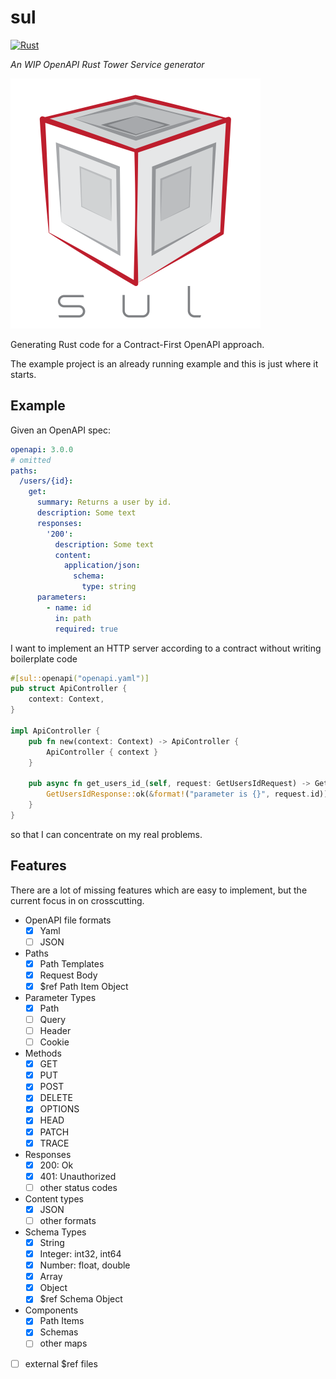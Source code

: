 # sul

[![Rust](https://github.com/DaAitch/sul/actions/workflows/rust.yml/badge.svg)](https://github.com/DaAitch/sul/actions/workflows/rust.yml)

*An WIP OpenAPI Rust Tower Service generator*

<img src="sul-logo.svg" width="400"/> 

Generating Rust code for a Contract-First OpenAPI approach.

The example project is an already running example and this is just where it starts.

## Example

Given an OpenAPI spec:

```yaml
openapi: 3.0.0
# omitted
paths:
  /users/{id}:
    get:
      summary: Returns a user by id.
      description: Some text
      responses:
        '200':
          description: Some text
          content:
            application/json:
              schema:
                type: string
      parameters:
        - name: id
          in: path
          required: true
```

I want to implement an HTTP server according to a contract without writing boilerplate code 

```rust
#[sul::openapi("openapi.yaml")]
pub struct ApiController {
    context: Context,
}

impl ApiController {
    pub fn new(context: Context) -> ApiController {
        ApiController { context }
    }

    pub async fn get_users_id_(self, request: GetUsersIdRequest) -> GetUsersIdResponse {
        GetUsersIdResponse::ok(&format!("parameter is {}", request.id))
    }
}
```

so that I can concentrate on my real problems.

## Features

There are a lot of missing features which are easy to implement, but the current focus in on crosscutting.

- OpenAPI file formats
  - [x] Yaml
  - [ ] JSON
- Paths
  - [x] Path Templates
  - [x] Request Body
  - [x] $ref Path Item Object
- Parameter Types
  - [x] Path
  - [ ] Query
  - [ ] Header
  - [ ] Cookie
- Methods
  - [x] GET
  - [x] PUT
  - [x] POST
  - [x] DELETE
  - [x] OPTIONS
  - [x] HEAD
  - [x] PATCH
  - [x] TRACE
- Responses
  - [x] 200: Ok
  - [x] 401: Unauthorized
  - [ ] other status codes
- Content types
  - [x] JSON
  - [ ] other formats
- Schema Types
  - [x] String
  - [x] Integer: int32, int64
  - [x] Number: float, double
  - [x] Array
  - [x] Object
  - [x] $ref Schema Object
- Components
  - [x] Path Items
  - [x] Schemas
  - [ ] other maps
- [ ] external $ref files
